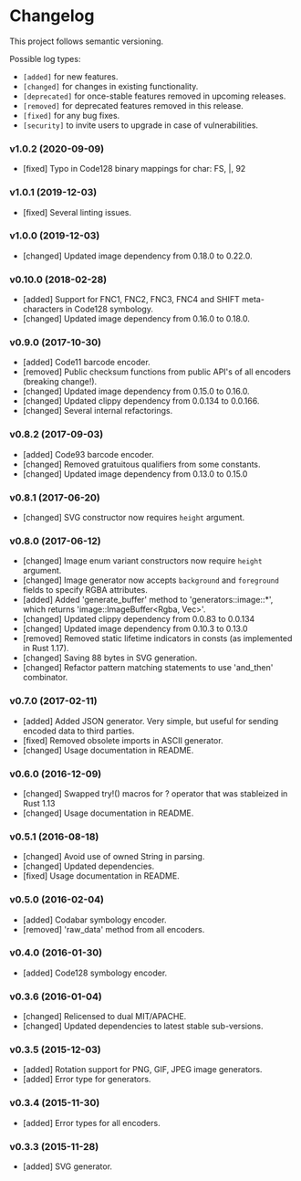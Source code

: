 # Changelog

This project follows semantic versioning.

Possible log types:

- `[added]` for new features.
- `[changed]` for changes in existing functionality.
- `[deprecated]` for once-stable features removed in upcoming releases.
- `[removed]` for deprecated features removed in this release.
- `[fixed]` for any bug fixes.
- `[security]` to invite users to upgrade in case of vulnerabilities.

### v1.0.2 (2020-09-09)

- [fixed] Typo in Code128 binary mappings for char: FS, |, 92


### v1.0.1 (2019-12-03)

- [fixed] Several linting issues.

### v1.0.0 (2019-12-03)

- [changed] Updated image dependency from 0.18.0 to 0.22.0.

### v0.10.0 (2018-02-28)

- [added] Support for FNC1, FNC2, FNC3, FNC4 and SHIFT meta-characters in Code128 symbology.
- [changed] Updated image dependency from 0.16.0 to 0.18.0.

### v0.9.0 (2017-10-30)

- [added] Code11 barcode encoder.
- [removed] Public checksum functions from public API's of all encoders (breaking change!).
- [changed] Updated image dependency from 0.15.0 to 0.16.0.
- [changed] Updated clippy dependency from 0.0.134 to 0.0.166.
- [changed] Several internal refactorings.

### v0.8.2 (2017-09-03)

- [added] Code93 barcode encoder.
- [changed] Removed gratuitous qualifiers from some constants.
- [changed] Updated image dependency from 0.13.0 to 0.15.0

### v0.8.1 (2017-06-20)

- [changed] SVG constructor now requires `height` argument.

### v0.8.0 (2017-06-12)

- [changed] Image enum variant constructors now require `height` argument.
- [changed] Image generator now accepts `background` and `foreground` fields to specify RGBA attributes.
- [added] Added 'generate_buffer' method to 'generators::image::\*', which returns 'image::ImageBuffer<Rgba<u8>, Vec<u8>>'.
- [changed] Updated clippy dependency from 0.0.83 to 0.0.134
- [changed] Updated image dependency from 0.10.3 to 0.13.0
- [removed] Removed static lifetime indicators in consts (as implemented in Rust 1.17).
- [changed] Saving 88 bytes in SVG generation.
- [changed] Refactor pattern matching statements to use 'and_then' combinator.

### v0.7.0 (2017-02-11)

- [added] Added JSON generator. Very simple, but useful for sending encoded data to third parties.
- [fixed] Removed obsolete imports in ASCII generator.
- [changed] Usage documentation in README.

### v0.6.0 (2016-12-09)

- [changed] Swapped try!() macros for ? operator that was stableized in Rust 1.13
- [changed] Usage documentation in README.

### v0.5.1 (2016-08-18)

- [changed] Avoid use of owned String in parsing.
- [changed] Updated dependencies.
- [fixed] Usage documentation in README.

### v0.5.0 (2016-02-04)

- [added] Codabar symbology encoder.
- [removed] 'raw_data' method from all encoders.

### v0.4.0 (2016-01-30)

- [added] Code128 symbology encoder.

### v0.3.6 (2016-01-04)

- [changed] Relicensed to dual MIT/APACHE.
- [changed] Updated dependencies to latest stable sub-versions.

### v0.3.5 (2015-12-03)

- [added] Rotation support for PNG, GIF, JPEG image generators.
- [added] Error type for generators.

### v0.3.4 (2015-11-30)

- [added] Error types for all encoders.

### v0.3.3 (2015-11-28)

- [added] SVG generator.
